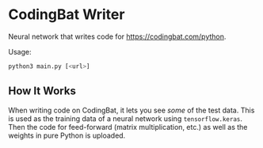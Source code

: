 # CodingBat Writer
Neural network that writes code for https://codingbat.com/python.

Usage:
```sh
python3 main.py [<url>]
```

## How It Works
When writing code on CodingBat, it lets you see *some* of the test data.  This is used as the training data of a neural network using ``tensorflow.keras``.  Then the code for feed-forward (matrix multiplication, etc.) as well as the weights in pure Python is uploaded.
